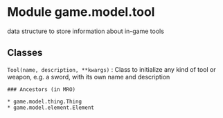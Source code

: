 Module game.model.tool
======================
data structure to store information about in-game tools

Classes
-------

`Tool(name, description, **kwargs)`
:   Class to initialize any kind of tool or weapon, e.g. a sword,
    with its own name and description

    ### Ancestors (in MRO)

    * game.model.thing.Thing
    * game.model.element.Element